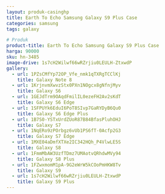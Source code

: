 ```yaml
---
layout: produk-casinghp
title: Earth To Echo Samsung Galaxy S9 Plus Case
categories: samsung
tags: galaxy

# Produk
product-title: Earth To Echo Samsung Galaxy S9 Plus Case
harga: 90000
sku: hn-3485
image-drive: 1s7cH2Wilwf66wRZrjiu0LEULH-ZtxwdP
gallery:
  - url: 1PZsCMfYp72OP_Vfe_nmk1qTXRgTCClKj
    title: Galaxy Note 8
  - url: 1KrjnvmXwvzStx0PXn1NOgcx8gNfnjMyv
    title: Galaxy S6
  - url: 1GEJdTrm9OAqdFmilIL0ezeFH2Av2sKdT
    title: Galaxy S6 Edge
  - url: 1SFPUYk6EduI6PoT8SIvp7GaRYDyB6Qu0
    title: Galaxy S6 Edge Plus
  - url: 1B7S0-YSTxUrdZUoR87B84BfasPluhOHJ
    title: Galaxy S7
  - url: 1NqERo9zPOrbgz6vUb1PS6fT-0Acfp2G3
    title: Galaxy S7 Edge
  - url: 1MXE04aDmfXTXe2IC342HQh_P4VlwLE5S
    title: Galaxy S8
  - url: 1FmmMbAW3UzfTDmz7UMAotvQRhdwMVy94
    title: Galaxy S8 Plus
  - url: 1FZwxmomM1pA-9G2eWrW5kCOoPmHKW8Tv
    title: Galaxy S9
  - url: 1s7cH2Wilwf66wRZrjiu0LEULH-ZtxwdP
    title: Galaxy S9 Plus
---
```

